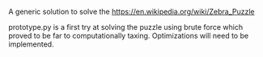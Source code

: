 A generic solution to solve the https://en.wikipedia.org/wiki/Zebra_Puzzle

prototype.py is a first try at solving the puzzle using brute force which proved to be far to computationally taxing. Optimizations will need to be implemented.